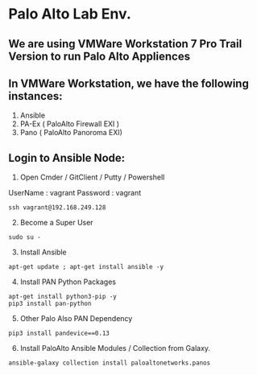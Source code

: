 # Palo Alto Lab Env. 

## We are using VMWare Workstation 7 Pro Trail Version to run Palo Alto Appliences

## In VMWare Workstation, we have the following instances:

1. Ansible
2. PA-Ex ( PaloAlto Firewall EXI )
3. Pano  ( PaloAlto Panoroma EXI)

## Login to Ansible Node: 

1. Open Cmder / GitClient / Putty / Powershell 

UserName : vagrant 
Password : vagrant

```
ssh vagrant@192.168.249.128
```

2. Become a Super User
```
sudo su - 
```

3. Install Ansible 
```
apt-get update ; apt-get install ansible -y 
```

4. Install PAN Python Packages
```
apt-get install python3-pip -y 
pip3 install pan-python
```

5. Other Palo Also PAN Dependency
```
pip3 install pandevice==0.13
```

6. Install PaloAlto Ansible Modules / Collection from Galaxy.
```
ansible-galaxy collection install paloaltonetworks.panos
```
